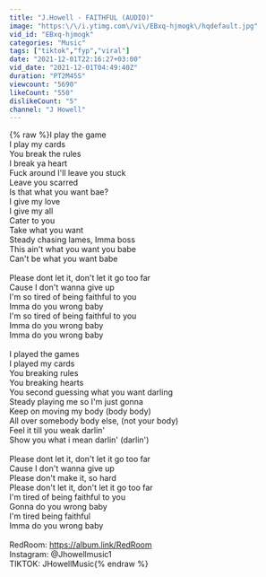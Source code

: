 ```yaml
---
title: "J.Howell - FAITHFUL (AUDIO)"
image: "https:\/\/i.ytimg.com\/vi\/EBxq-hjmogk\/hqdefault.jpg"
vid_id: "EBxq-hjmogk"
categories: "Music"
tags: ["tiktok","fyp","viral"]
date: "2021-12-01T22:16:27+03:00"
vid_date: "2021-12-01T04:49:40Z"
duration: "PT2M45S"
viewcount: "5690"
likeCount: "550"
dislikeCount: "5"
channel: "J Howell"
---
```

{% raw %}I play the game<br />I play my cards<br />You break the rules<br />I break ya heart<br />Fuck around I'll leave you stuck<br />Leave you scarred<br />Is that what you want bae?<br />I give my love<br />I give my all<br />Cater to you<br />Take what you want<br />Steady chasing lames, Imma boss<br />This ain't what you want you babe<br />Can't be what you want babe<br /><br />Please dont let it, don't let it go too far<br />Cause I don't wanna give up<br />I'm so tired of being faithful to you<br />Imma do you wrong baby<br />I'm so tired of being faithful to you<br />Imma do you wrong baby<br />Imma do you wrong baby<br /><br />I played the games<br />I played my cards<br />You breaking rules<br />You breaking hearts<br />You second guessing what you want darling<br />Steady playing me so I'm just gonna<br />Keep on moving my body (body body)<br />All over somebody body else, (not your body)<br />Feel it till you weak darlin'<br />Show you what i mean darlin' (darlin')<br /><br />Please dont let it, don't let it go too far<br />Cause I don't wanna give up<br />Please don't make it, so hard<br />Please don't let it, don't let it go too far<br />I'm tired of being faithful to you<br />Gonna do you wrong baby<br />I'm tired being faithful<br />Imma do you wrong baby<br /><br />RedRoom: <a rel="nofollow" target="blank" href="https://album.link/RedRoom">https://album.link/RedRoom</a><br />Instagram: @Jhowellmusic1<br />TIKTOK: JHowellMusic{% endraw %}
